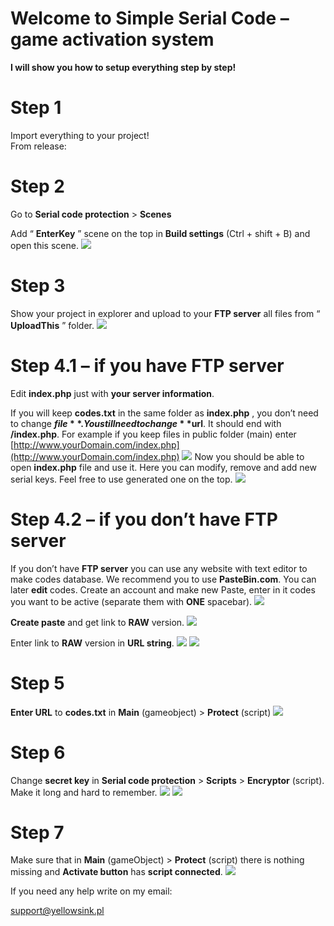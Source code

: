 # Welcome to Simple Serial Code – game activation system

**I will show you how to setup everything step by step!**

# Step 1

Import everything to your project! <br>
From release: 

# Step 2

Go to **Serial code protection** > **Scenes**

Add “ **EnterKey** ” scene on the top in **Build settings** (Ctrl + shift + B) and open this scene.
<img src="https://github.com/nibek1000/Serial-code-protection-for-Unity3d/blob/main/Pictures/image--000.jpg?raw=true">
# Step 3

Show your project in explorer and upload to your **FTP server** all files from “ **UploadThis** ”
folder.
<img src="https://github.com/nibek1000/Serial-code-protection-for-Unity3d/blob/main/Pictures/image--001.jpg?raw=true">

# Step 4.1 – if you have FTP server

Edit **index.php** just with **your server information**.

If you will keep **codes.txt** in the same folder as **index.php** , you don’t need to change **$file**.
You still need to change **$url**. It should end with **/index.php**. For example if you keep files in
public folder (main) enter [http://www.yourDomain.com/index.php](http://www.yourDomain.com/index.php)
<img src="https://github.com/nibek1000/Serial-code-protection-for-Unity3d/blob/main/Pictures/image--002.jpg?raw=true">
Now you should be able to open **index.php** file and use it. Here you can modify, remove and
add new serial keys. Feel free to use generated one on the top.
<img src="https://github.com/nibek1000/Serial-code-protection-for-Unity3d/blob/main/Pictures/image--003.jpg?raw=true">

# Step 4.2 – if you don’t have FTP server


If you don’t have **FTP server** you can use any website with text editor to make codes
database. We recommend you to use **PasteBin.com**. You can later **edit** codes.
Create an account and make new Paste, enter in it codes you want to be active (separate
them with **ONE** spacebar).
<img src="https://github.com/nibek1000/Serial-code-protection-for-Unity3d/blob/main/Pictures/image--004.png?raw=true">

**Create paste** and get link to **RAW** version.
<img src="https://github.com/nibek1000/Serial-code-protection-for-Unity3d/blob/main/Pictures/image--005.png?raw=true">


Enter link to **RAW** version in **URL string**.
<img src="https://github.com/nibek1000/Serial-code-protection-for-Unity3d/blob/main/Pictures/image--006.png?raw=true">
<img src="https://github.com/nibek1000/Serial-code-protection-for-Unity3d/blob/main/Pictures/image--007.png?raw=true"><br>
# Step 5

**Enter URL** to **codes.txt** in **Main** (gameobject) > **Protect** (script)
<img src="https://github.com/nibek1000/Serial-code-protection-for-Unity3d/blob/main/Pictures/image--008.jpg?raw=true">

# Step 6

Change **secret key** in **Serial code protection** > **Scripts** > **Encryptor** (script). Make it long and
hard to remember.
<img src="https://github.com/nibek1000/Serial-code-protection-for-Unity3d/blob/main/Pictures/image--012.jpg?raw=true">
<img src="https://github.com/nibek1000/Serial-code-protection-for-Unity3d/blob/main/Pictures/image--013.jpg?raw=true">
# Step 7

Make sure that in **Main** (gameObject) > **Protect** (script) there is nothing missing and **Activate
button** has **script connected**.
<img src="https://github.com/nibek1000/Serial-code-protection-for-Unity3d/blob/main/Pictures/image--009.jpg?raw=true">

If you need any help write on my email:

support@yellowsink.pl


